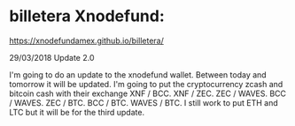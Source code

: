 # billetera Xnodefund: 

https://xnodefundamex.github.io/billetera/

29/03/2018 Update 2.0 

I'm going to do an update to the xnodefund wallet. Between today and tomorrow it will be updated. I'm going to put the cryptocurrency zcash and bitcoin cash with their exchange XNF / BCC. XNF / ZEC. ZEC / WAVES. BCC / WAVES. ZEC / BTC. BCC / BTC. WAVES / BTC. I still work to put ETH and LTC but it will be for the third update.

